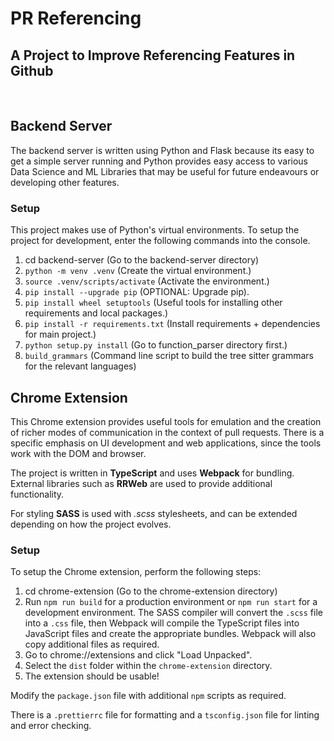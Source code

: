 # **PR Referencing**

## A Project to Improve Referencing Features in Github

<br>

## **Backend Server**
The backend server is written using Python and Flask because its easy to get a simple server running and Python provides easy access to various Data Science and ML Libraries that may be useful for future endeavours or developing other features.

### **Setup**
This project makes use of Python's virtual environments. To setup the project for development, enter the following commands into the console.

1. cd backend-server (Go to the backend-server directory)
1. `python -m venv .venv` (Create the virtual environment.)
1. `source .venv/scripts/activate` (Activate the environment.)
1. `pip install --upgrade pip` (OPTIONAL: Upgrade pip).
1. `pip install wheel setuptools` (Useful tools for installing other requirements and local packages.)
1. `pip install -r requirements.txt` (Install requirements + dependencies for main project.)
1. `python setup.py install` (Go to function_parser directory first.)
1. `build_grammars` (Command line script to build the tree sitter grammars for the relevant languages)

## **Chrome Extension**
This Chrome extension provides useful tools for emulation and the creation of richer modes of communication in the context of pull requests. There is a specific emphasis on UI development and web applications, since the tools work with the DOM and browser.

The project is written in **TypeScript** and uses **Webpack** for bundling. External libraries such as **RRWeb** are used to provide additional functionality.

For styling **SASS** is used with *.scss* stylesheets, and can be extended depending on how the project evolves.

### **Setup**
To setup the Chrome extension, perform the following steps:

1. cd chrome-extension (Go to the chrome-extension directory)
2. Run `npm run build` for a production environment or `npm run start` for a development environment. The SASS compiler will convert the `.scss` file into a `.css` file, then Webpack will compile the TypeScript files into JavaScript files and create the appropriate bundles. Webpack will also copy additional files as required.
3. Go to chrome://extensions and click "Load Unpacked".
4. Select the `dist` folder within the `chrome-extension` directory.
5. The extension should be usable!

Modify the `package.json` file with additional `npm` scripts as required.

There is a `.prettierrc` file for formatting and a `tsconfig.json` file for linting and error checking.

